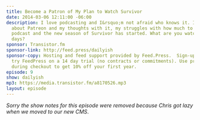 ```yaml
---
title: Become a Patron of My Plan to Watch Survivor
date: 2014-03-06 12:11:00 -06:00
description: I love podcasting and I&rsquo;m not afraid who knows it. I talk about
  about Patreon and my thoughts with it, my struggles with how much to share on this
  podcast and the new season of Survivor has started. What are you watching these
  days?
sponsor: Transistor.fm
sponsor-link: http://feed.press/dailyish
sponsor-copy: Hosting and feed support provided by Feed.Press.  Sign-up today and
  try FeedPress on a 14 day trial (no contracts or commitments). Use promo code "dailyish"
  during checkout to get 10% off your first year.
episode: 9
show: dailyish
mp3: https://media.transistor.fm/a8170526.mp3
layout: episode
---
```


<em>Sorry the show notes for this episode were removed because Chris got lazy when we moved to our new CMS</em>.
